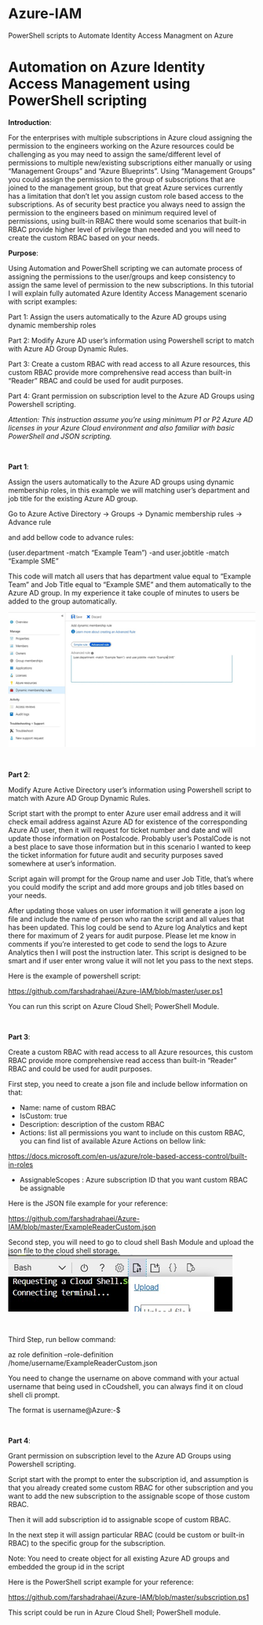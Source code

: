 # Azure-IAM
PowerShell scripts to Automate Identity Access Managment on Azure

<h1>Automation on Azure Identity Access Management using PowerShell scripting</h1>

**Introduction**:

For the enterprises with multiple subscriptions in Azure cloud assigning the permission to the engineers working on the Azure resources could be challenging as you may need to assign the same/different level of permissions to multiple new/existing subscriptions either manually or using “Management Groups” and “Azure Blueprints”. Using “Management Groups” you could assign the permission to the group of subscriptions that are joined to the management group, but that great Azure services currently has a limitation that don’t let you assign custom role based access to the subscriptions.
As of security best practice you always need to assign the permission to the engineers based on minimum required level of permissions, using built-in RBAC there would some scenarios that built-in RBAC provide higher level of privilege than needed and you will need to create the custom RBAC based on your needs.

**Purpose**:

Using Automation and PowerShell scripting we can automate process of assigning the permissions to the user/groups and keep consistency to assign the same level of permission to the new subscriptions.
In this tutorial I will explain fully automated Azure Identity Access Management scenario with script examples:

Part 1: Assign the users automatically to the Azure AD groups using dynamic membership roles

Part 2: Modify Azure AD user’s information using Powershell script to match with Azure AD Group Dynamic Rules.

Part 3:  Create a custom RBAC with read access to all Azure resources, this custom RBAC provide more comprehensive read access than built-in “Reader” RBAC and could be used for audit purposes.

Part 4: Grant permission on subscription level to the Azure AD Groups using Powershell scripting.


*Attention: This instruction assume you’re using minimum P1 or P2 Azure AD licenses in your Azure Cloud environment and also familiar with basic PowerShell and JSON scripting.*



<br />

  
**Part 1**:

Assign the users automatically to the Azure AD groups using dynamic membership roles, in this example we will matching user’s department and job title for the existing Azure AD group.<br />

Go to Azure Active Directory → Groups → Dynamic membership rules → Advance rule <br />

and add bellow code to advance rules:<br />

(user.department -match “Example Team”) -and user.jobtitle -match “Example SME” <br />

This code will match all users that has department value equal to “Example Team” and Job Title equal to “Example SME” and them automatically to the Azure AD group. In my experience it take couple of minutes to users be added to the group automatically. <br />


![Dynamic Membership rule](https://github.com/farshadrahaei/Azure-IAM/blob/master/dynamic%20membership%20rule.jpg)

<br />

  
**Part 2**: 

Modify Azure Active Directory user’s information using Powershell script to match with Azure AD Group Dynamic Rules. <br />

Script start with the prompt to enter Azure user email address and it will check email address against Azure AD for existence of the corresponding Azure AD user, then it will request for ticket number and date and will update those information on Postalcode. Probably user’s PostalCode is not a best place to save those information but in this scenario I wanted to keep the ticket information for future audit and security purposes saved somewhere at user’s information. <br />

Script again will prompt for the Group name and user Job Title, that’s where you could modify the script and add more groups and job titles based on your needs. <br />

After updating those values on user information it will generate a json log file and include the name of person who ran the script and all values that has been updated. This log could be send to Azure log Analytics and kept there for maximum of 2 years for audit purpose. Please let me know in comments if you’re interested to get code to send the logs to Azure Analytics then I will post the instruction later. This script is designed to be smart and if user enter wrong value it will not let you pass to the next steps. <br />

Here is the example of powershell script: <br />


https://github.com/farshadrahaei/Azure-IAM/blob/master/user.ps1

You can run this script on Azure Cloud Shell; PowerShell Module.

<br />

  
**Part 3**:  

Create a custom RBAC with read access to all Azure resources, this custom RBAC provide more comprehensive read access than built-in “Reader” RBAC and could be used for audit purposes.<br />


First step, you need to create a json file and include bellow information on that:
- Name: name of custom RBAC
- IsCustom: true
- Description: description of the custom RBAC
- Actions: list all permissions you want to include on this custom RBAC, you can find list of available Azure Actions on bellow link:

https://docs.microsoft.com/en-us/azure/role-based-access-control/built-in-roles

- AssignableScopes : Azure subscription ID that you want custom RBAC be assignable

Here is the JSON file example for your reference:

https://github.com/farshadrahaei/Azure-IAM/blob/master/ExampleReaderCustom.json


Second step, you will need to go to cloud shell Bash Module and upload the json file to the cloud shell storage. 
![Upload file to Azure CloudShell](https://github.com/farshadrahaei/Azure-IAM/blob/master/cloudshell%20bash%20upload.jpg)

<br />

Third Step, run bellow command:<br />

az role definition –role-definition /home/username/ExampleReaderCustom.json 
<br />

You need to change the username on above command with your actual username that being used in cCoudshell, you can always find it on cloud shell cli prompt. <br />

The format is    username@Azure:-$  

<br />

  
**Part 4**: 

Grant permission on subscription level to the Azure AD Groups using Powershell scripting.<br />

Script start with the prompt to enter the subscription id, and assumption is that you already created some custom RBAC for other subscription and you want to add the new subscription to the assignable scope of those custom RBAC. <br />

Then it will add subscription id to assignable scope of custom RBAC.<br />

In the next step it will assign particular RBAC (could be custom or built-in RBAC) to the specific group for the subscription.<br />


Note: You need to create object for all existing Azure AD groups and embedded the group id in the script <br />


Here is the PowerShell script example for your reference: <br />


https://github.com/farshadrahaei/Azure-IAM/blob/master/subscription.ps1 <br />


This script could be run in Azure Cloud Shell; PowerShell module.





